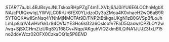 $START$7aJbL4BJBsysJNLTskoxRHpPZgT4m1LXVbj6/iJ0iYU6E6LOChnMgbXNA/cPUIQxwlqLYWVjLC0RrUr6fEX0YLidzoDy3oZMoa4K0vhaeH2wO6aB9R5YTQQKAwIlSnNsq4YNhMjNMOTAt9D/FNP2tBtikgaUKgN1zB0GVSpBfLoJhLmLp8la1V4wHvfkkLr94OVfJYE3Ho6sG2a6Oslcbfv7FaD5Qaxw/CPZLOY2w/wq+SjSXCHmZizURq8X/168Gv+Nqp/AKguhVIQZklmBILQiNA1JUJZ3fxLP15no2doVWcz02OFX0CzkaOQ1q5P8$END$